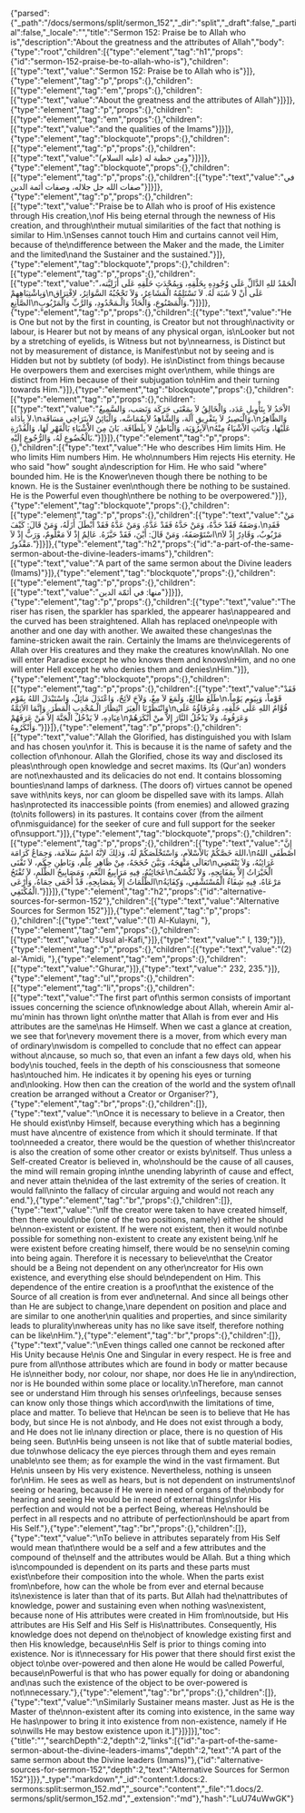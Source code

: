 {"parsed":{"_path":"/docs/sermons/split/sermon_152","_dir":"split","_draft":false,"_partial":false,"_locale":"","title":"Sermon 152:  Praise be to Allah who is","description":"About the greatness and the attributes of Allah","body":{"type":"root","children":[{"type":"element","tag":"h1","props":{"id":"sermon-152-praise-be-to-allah-who-is"},"children":[{"type":"text","value":"Sermon 152:  Praise be to Allah who is"}]},{"type":"element","tag":"p","props":{},"children":[{"type":"element","tag":"em","props":{},"children":[{"type":"text","value":"About the greatness and the attributes of Allah"}]}]},{"type":"element","tag":"p","props":{},"children":[{"type":"element","tag":"em","props":{},"children":[{"type":"text","value":"and the qualities of the Imams"}]}]},{"type":"element","tag":"blockquote","props":{},"children":[{"type":"element","tag":"p","props":{},"children":[{"type":"text","value":"ومن خطبة له (عليه السلام)"}]}]},{"type":"element","tag":"blockquote","props":{},"children":[{"type":"element","tag":"p","props":{},"children":[{"type":"text","value":"في صفات الله جل جلاله، وصفات أئمة الدين"}]}]},{"type":"element","tag":"p","props":{},"children":[{"type":"text","value":"Praise be to Allah who is proof of His existence through His creation,\nof His being eternal through the newness of His creation, and through\ntheir mutual similarities of the fact that nothing is similar to Him.\nSenses cannot touch Him and curtains cannot veil Him, because of the\ndifference between the Maker and the made, the Limiter and the limited\nand the Sustainer and the sustained."}]},{"type":"element","tag":"blockquote","props":{},"children":[{"type":"element","tag":"p","props":{},"children":[{"type":"text","value":"الْحَمْدُ للهِ الدَّالِّ عَلَى وُجُودِهِ بِخَلْقِهِ، وَبِمُحْدَثِ خَلْقِهِ عَلَى أَزَلِيَّته، وَبِاشْتِبَاهِهِمْ\nعَلَى أَنْ لاَ شَبَهَ لَهُ. لاَ تَسْتَلِمُهُ الْمَشَاعِرُ، وَلاَ تَحْجُبُهُ السَّوَاتِرُ، لاِفْتِرَاِق الصَّانِعِ\nوَالْمَصْنُوعِ، وَالْحَادِّ وَالْـمَحْدُودِ، وَالرَّبِّ وَالْمَرْبُوبِ."}]}]},{"type":"element","tag":"p","props":{},"children":[{"type":"text","value":"He is One but not by the first in counting, is Creator but not through\nactivity or labour, is Hearer but not by means of any physical organ, is\nLooker but not by a stretching of eyelids, is Witness but not by\nnearness, is Distinct but not by measurement of distance, is Manifest\nbut not by seeing and is Hidden but not by subtlety (of body). He is\nDistinct from things because He overpowers them and exercises might over\nthem, while things are distinct from Him because of their subjugation to\nHim and their turning towards Him."}]},{"type":"element","tag":"blockquote","props":{},"children":[{"type":"element","tag":"p","props":{},"children":[{"type":"text","value":"الاْحَدُ لاَ بِتَأْوِيلِ عَدَد، وَالْخَالِقُ لاَ بِمَعْنَى حَرَكَة وَنَصَب، وَالسَّمِيعُ لاَ بِأَدَاة،\nوَالْبَصِيرُ لاَ بِتَفْرِيقِ آلَة، وَالشَّاهِدُ لاَبِمُمَاسَّه، وَالْبَائِنُ لاَبِتَرَاخِي مَسَافَة،\nوَالظّاهِرُ لاَبِرُؤيَة، وَالْبَاطِنُ لاَ بِلَطَافَة. بَانَ مِنَ الاْشْيَاءِ بَالْقَهْرِ لَهَا، وَالْقُدْرَةِ\nعَلَيْهَا، وَبَانَتِ الاْشْيَاءُ مِنْهُ بَالْخُضُوعِ لَهُ، وَالرُّجُوعِ إِلَيْهِ."}]}]},{"type":"element","tag":"p","props":{},"children":[{"type":"text","value":"He who describes Him limits Him. He who limits Him numbers Him. He who\nnumbers Him rejects His eternity. He who said \"how\" sought a\ndescription for Him. He who said \"where\" bounded him. He is the Knower\neven though there be nothing to be known. He is the Sustainer even\nthough there be nothing to be sustained. He is the Powerful even though\nthere be nothing to be overpowered."}]},{"type":"element","tag":"blockquote","props":{},"children":[{"type":"element","tag":"p","props":{},"children":[{"type":"text","value":"مَنْ وَصَفَهُ فَقَدْ حَدَّهُ، وَمَنْ حَدَّهُ فَقَدْ عَدَّهُ، وَمَنْ عَدَّهُ فَقَدْ أَبْطَلَ أَزَلَهُ، وَمَنْ قَالَ: كَيْفَ،\nفَقَدِ اسْتَوْصَفَهُ، وَمَنْ قَالَ: أَيْنَ، فَقَدْ حَيَّزَهُ. عَالِمٌ إِذْ لاَ مَعْلُومٌ، وَرَبٌّ إِذْ لاَ\nمَرْبُوبٌ، وَقَادِرٌ إِذْ لاَ مَقْدُورٌ."}]}]},{"type":"element","tag":"h2","props":{"id":"a-part-of-the-same-sermon-about-the-divine-leaders-imams"},"children":[{"type":"text","value":"A part of the same sermon about the Divine leaders (Imams)"}]},{"type":"element","tag":"blockquote","props":{},"children":[{"type":"element","tag":"p","props":{},"children":[{"type":"text","value":"منها: في أئمّة الدين"}]}]},{"type":"element","tag":"p","props":{},"children":[{"type":"text","value":"The riser has risen, the sparkler has sparkled, the appearer has\nappeared and the curved has been straightened. Allah has replaced one\npeople with another and one day with another. We awaited these changes\nas the famine-stricken await the rain. Certainly the Imams are the\nvicegerents of Allah over His creatures and they make the creatures know\nAllah. No one will enter Paradise except he who knows them and knows\nHim, and no one will enter Hell except he who denies them and denies\nHim."}]},{"type":"element","tag":"blockquote","props":{},"children":[{"type":"element","tag":"p","props":{},"children":[{"type":"text","value":"فَقَدْ طَلَعَ طَالِعٌ، وَلَمَعَ لاَ مِعٌ، وَلاَحَ لاَئِحٌ، وَاعْتَدَلَ مَائِلٌ، وَاسْتَبْدَلَ اللهُ بِقَوْم\nقَوْماً، وَبِيَوم يَوْماً، وَانْتَظَرْنَا الْغِيَرَ انْتِظَارَ الْـمُجْدِبِ الْمَطَرَ. وَإِنَّمَا الاَئِمَّةُ\nقُوَّامُ اللهِ عَلَى خَلْقِهِ، وَعُرَفَاؤُهُ عَلَى عِبَادِهِ، لاَ يَدْخُلُ الْجَنَّةَ إِلاَّ مَنْ عَرَفَهُمْ\nوَعَرَفُوهُ، وَلاَ يَدْخُلُ النَّارَ إِلاَّ منْ أَنْكَرَهُمْ وَأَنْكَرُوهُ."}]}]},{"type":"element","tag":"p","props":{},"children":[{"type":"text","value":"Allah the Glorified, has distinguished you with Islam and has chosen you\nfor it. This is because it is the name of safety and the collection of\nhonour. Allah the Glorified, chose its way and disclosed its pleas\nthrough open knowledge and secret maxims. Its (Qur'an) wonders are not\nexhausted and its delicacies do not end. It contains blossoming bounties\nand lamps of darkness. (The doors of) virtues cannot be opened save with\nits keys, nor can gloom be dispelled save with its lamps. Allah has\nprotected its inaccessible points (from enemies) and allowed grazing (to\nits followers) in its pastures. It contains cover (from the ailment of\nmisguidance) for the seeker of cure and full support for the seeker of\nsupport."}]},{"type":"element","tag":"blockquote","props":{},"children":[{"type":"element","tag":"p","props":{},"children":[{"type":"text","value":"إِنَّ اللهَ خَصَّكُمْ بَالاْسْلاَمِ، وَاسْتَخْلَصَكُمْ لَهُ، وَذلِكَ لاِنَّهُ اسْمُ سَلاَمَة، وَجِمَاعُ كَرَامَة،\nاصْطَفَى اللهُ تَعَالَى مَنْهَجَهُ، وَبَيَّنَ حُجَجَهُ، مِنْ ظَاهِرِ عِلْم، وَبَاطِنِ حِكَم، لاَ تَفْنَى\nغَرَائِبُهُ، وَلاَ تَنْقَضِي عَجَائِبُهُ، فِيهِ مَرَابِيعُ النِّعَمِ، وَمَصَابِيحُ الظُّلَمِ، لاَ تُفْتَحُ\nالْخَيْرَاتُ إِلاَّ بِمَفَاتِحِهِ، وَلاَ تُكْشَفُ الظُّلُمَاتُ إِلاَّ بِمَصَابِحِهِ، قَدْ أَحْمَى حِمَاهُ، وَأَرْعَى\nمَرْعَاهُ، فِيهِ شِفَاءُ الْمُسْتَشْفِي، وَكِفَايَةُ الْمُكْتَفِي."}]}]},{"type":"element","tag":"h2","props":{"id":"alternative-sources-for-sermon-152"},"children":[{"type":"text","value":"Alternative Sources for Sermon 152"}]},{"type":"element","tag":"p","props":{},"children":[{"type":"text","value":"(1) Al-Kulayni, "},{"type":"element","tag":"em","props":{},"children":[{"type":"text","value":"Usul al-Kafi,"}]},{"type":"text","value":" I, 139;"}]},{"type":"element","tag":"p","props":{},"children":[{"type":"text","value":"(2) al-'Amidi, "},{"type":"element","tag":"em","props":{},"children":[{"type":"text","value":"Ghurar,"}]},{"type":"text","value":" 232, 235."}]},{"type":"element","tag":"ul","props":{},"children":[{"type":"element","tag":"li","props":{},"children":[{"type":"text","value":"The first part of\nthis sermon consists of important issues concerning the science of\nknowledge about Allah, wherein Amir al-mu'minin has thrown light on\nthe matter that Allah is from ever and His attributes are the same\nas He Himself. When we cast a glance at creation, we see that for\nevery movement there is a mover, from which every man of ordinary\nwisdom is compelled to conclude that no effect can appear without a\ncause, so much so, that even an infant a few days old, when his body\nis touched, feels in the depth of his consciousness that someone has\ntouched him. He indicates it by opening his eyes or turning and\nlooking. How then can the creation of the world and the system of\nall creation be arranged without a Creator or Organiser?"},{"type":"element","tag":"br","props":{},"children":[]},{"type":"text","value":"\nOnce it is necessary to believe in a Creator, then He should exist\nby Himself, because everything which has a beginning must have a\ncentre of existence from which it should terminate. If that too\nneeded a creator, there would be the question of whether this\ncreator is also the creation of some other creator or exists by\nitself. Thus unless a Self-created Creator is believed in, who\nshould be the cause of all causes, the mind will remain groping in\nthe unending labyrinth of cause and effect, and never attain the\nidea of the last extremity of the series of creation. It would fall\ninto the fallacy of circular arguing and would not reach any end."},{"type":"element","tag":"br","props":{},"children":[]},{"type":"text","value":"\nIf the creator were taken to have created himself, then there would\nbe (one of the two positions, namely) either he should be\nnon-existent or existent. If he were not existent, then it would not\nbe possible for something non-existent to create any existent being.\nIf he were existent before creating himself, there would be no sense\nin coming into being again. Therefore it is necessary to believe\nthat the Creator should be a Being not dependent on any other\ncreator for His own existence, and everything else should be\ndependent on Him. This dependence of the entire creation is a proof\nthat the existence of the Source of all creation is from ever and\neternal. And since all beings other than He are subject to change,\nare dependent on position and place and are similar to one another\nin qualities and properties, and since similarity leads to plurality\nwhereas unity has no like save itself, therefore nothing can be like\nHim."},{"type":"element","tag":"br","props":{},"children":[]},{"type":"text","value":"\nEven things called one cannot be reckoned after His Unity because He\nis One and Singular in every respect. He is free and pure from all\nthose attributes which are found in body or matter because He is\nneither body, nor colour, nor shape, nor does He lie in any\ndirection, nor is He bounded within some place or locality.\nTherefore, man cannot see or understand Him through his senses or\nfeelings, because senses can know only those things which accord\nwith the limitations of time, place and matter. To believe that He\ncan be seen is to believe that He has body, but since He is not a\nbody, and He does not exist through a body, and He does not lie in\nany direction or place, there is no question of His being seen. But\nHis being unseen is not like that of subtle material bodies, due to\nwhose delicacy the eye pierces through them and eyes remain unable\nto see them; as for example the wind in the vast firmament. But He\nis unseen by His very existence. Nevertheless, nothing is unseen for\nHim. He sees as well as hears, but is not dependent on instruments\nof seeing or hearing, because if He were in need of organs of the\nbody for hearing and seeing He would be in need of external things\nfor His perfection and would not be a perfect Being, whereas He\nshould be perfect in all respects and no attribute of perfection\nshould be apart from His Self."},{"type":"element","tag":"br","props":{},"children":[]},{"type":"text","value":"\nTo believe in attributes separately from His Self would mean that\nthere would be a self and a few attributes and the compound of the\nself and the attributes would be Allah. But a thing which is\ncompounded is dependent on its parts and these parts must exist\nbefore their composition into the whole. When the parts exist from\nbefore, how can the whole be from ever and eternal because its\nexistence is later than that of its parts. But Allah had the\nattributes of knowledge, power and sustaining even when nothing was\nexistent, because none of His attributes were created in Him from\noutside, but His attributes are His Self and His Self is His\nattributes. Consequently, His knowledge does not depend on the\nobject of knowledge existing first and then His knowledge, because\nHis Self is prior to things coming into existence. Nor is it\nnecessary for His power that there should first exist the object to\nbe over-powered and then alone He would be called Powerful, because\nPowerful is that who has power equally for doing or abandoning and\nas such the existence of the object to be over-powered is not\nnecessary."},{"type":"element","tag":"br","props":{},"children":[]},{"type":"text","value":"\nSimilarly Sustainer means master. Just as He is the Master of the\nnon-existent after its coming into existence, in the same way He has\npower to bring it into existence from non-existence, namely if He so\nwills He may bestow existence upon it.]"}]}]}],"toc":{"title":"","searchDepth":2,"depth":2,"links":[{"id":"a-part-of-the-same-sermon-about-the-divine-leaders-imams","depth":2,"text":"A part of the same sermon about the Divine leaders (Imams)"},{"id":"alternative-sources-for-sermon-152","depth":2,"text":"Alternative Sources for Sermon 152"}]}},"_type":"markdown","_id":"content:1.docs:2. sermons:split:sermon_152.md","_source":"content","_file":"1.docs/2. sermons/split/sermon_152.md","_extension":"md"},"hash":"LuU74uWwGK"}